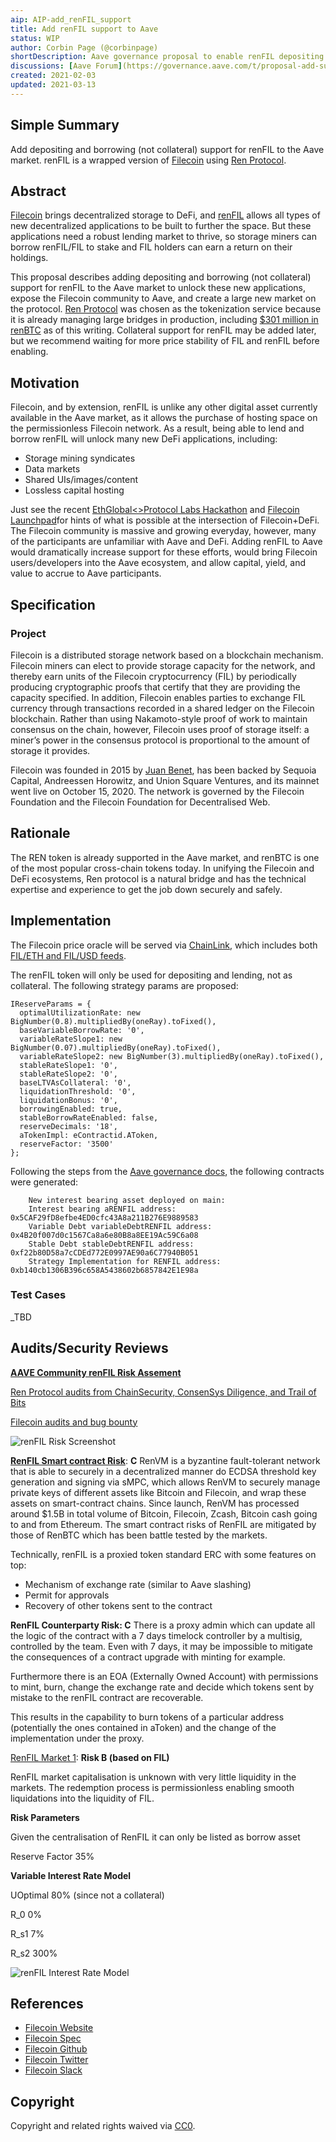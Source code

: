 ```yaml
---
aip: AIP-add_renFIL_support
title: Add renFIL support to Aave
status: WIP
author: Corbin Page (@corbinpage)
shortDescription: Aave governance proposal to enable renFIL depositing and borrowing (not collateral)
discussions: [Aave Forum](https://governance.aave.com/t/proposal-add-support-for-renfil-filecoin/1059)
created: 2021-02-03
updated: 2021-03-13
---
```


<!--You can leave these HTML comments in your merged AIP and delete the visible duplicate text guides, they will not appear and may be helpful to refer to if you edit it again. This is the suggested template for new AIPs. Note that an AIP number will be assigned by an editor. When opening a pull request to submit your AIP, please use an abbreviated title in the filename, `AIP-draft_title_abbrev.md`. The title should be 44 characters or less.-->

## Simple Summary

<!--"If you can't explain it simply, you don't understand it well enough." Provide a simplified and layman-accessible explanation of the AIP.-->

Add depositing and borrowing (not collateral) support for renFIL to the Aave market. renFIL is a wrapped version of [Filecoin](https://filecoin.io/) using [Ren Protocol](https://renproject.io/).

## Abstract

<!--A short (~200 word) description of the technical issue being addressed.-->

[Filecoin](https://filecoin.io/) brings decentralized storage to DeFi, and [renFIL](https://renproject.io/) allows all types of new decentralized applications to be built to further the space. But these applications need a robust lending market to thrive, so storage miners can borrow renFIL/FIL to stake and FIL holders can earn a return on their holdings.

This proposal describes adding depositing and borrowing (not collateral) support for renFIL to the Aave market to unlock these new applications, expose the Filecoin community to Aave, and create a large new market on the protocol. [Ren Protocol](https://renproject.io/) was chosen as the tokenization service because it is already managing large bridges in production, including [$301 million in renBTC](https://www.coingecko.com/en/coins/renbtc) as of this writing. Collateral support for renFIL may be added later, but we recommend waiting for more price stability of FIL and renFIL before enabling.

## Motivation

<!--The motivation is critical for AIPs that want to change Aave. It should clearly explain why the existing protocol specification is inadequate to address the problem that the AIP solves. AIP submissions without sufficient motivation may be rejected outright.-->

Filecoin, and by extension, renFIL is unlike any other digital asset currently available in the Aave market, as it allows the purchase of hosting space on the permissionless Filecoin network. As a result, being able to lend and borrow renFIL will unlock many new DeFi applications, including:

* Storage mining syndicates
* Data markets
* Shared UIs/images/content
* Lossless capital hosting

Just see the recent [EthGlobal<>Protocol Labs Hackathon](https://hack.ethglobal.co/hackfs/showcase) and [Filecoin Launchpad](https://www.filecoinlaunchpad.co/)for hints of what is possible at the intersection of Filecoin+DeFi. The Filecoin community is massive and growing everyday, however, many of the participants are unfamiliar with Aave and DeFi. Adding renFIL to Aave would dramatically increase support for these efforts, would bring Filecoin users/developers into the Aave ecosystem, and allow capital, yield, and value to accrue to Aave participants.

## Specification

<!--The technical specification should describe the syntax and semantics of any new feature.-->

### Project
Filecoin is a distributed storage network based on a blockchain mechanism. Filecoin miners can elect to provide storage capacity for the network, and thereby earn units of the Filecoin cryptocurrency (FIL) by periodically producing cryptographic proofs that certify that they are providing the capacity specified. In addition, Filecoin enables parties to exchange FIL currency through transactions recorded in a shared ledger on the Filecoin blockchain. Rather than using Nakamoto-style proof of work to maintain consensus on the chain, however, Filecoin uses proof of storage itself: a miner’s power in the consensus protocol is proportional to the amount of storage it provides.

Filecoin was founded in 2015 by [Juan Benet](https://twitter.com/juanbenet), has been backed by Sequoia Capital, Andreessen Horowitz, and Union Square Ventures, and its mainnet went live on October 15, 2020. The network is governed by the Filecoin Foundation and the Filecoin Foundation for Decentralised Web.

## Rationale

<!--The rationale fleshes out the specification by describing what motivated the design and why particular design decisions were made. It should describe alternate designs that were considered and related work, e.g. how the feature is supported in other languages. The rationale may also provide evidence of consensus within the community, and should discuss important objections or concerns raised during discussion.-->

The REN token is already supported in the Aave market, and renBTC is one of the most popular cross-chain tokens today. In unifying the Filecoin and DeFi ecosystems, Ren protocol is a natural bridge and has the technical expertise and experience to get the job down securely and safely.




## Implementation

<!--The implementations must be completed before any AIP is given status "Implemented", but it need not be completed before the AIP is "Approved". While there is merit to the approach of reaching consensus on the specification and rationale before writing code, the principle of "rough consensus and running code" is still useful when it comes to resolving many discussions of API details.-->

The Filecoin price oracle will be served via [ChainLink](https://chain.link/), which includes both [FIL/ETH and FIL/USD feeds](https://docs.chain.link/docs/ethereum-addresses).

The renFIL token will only be used for depositing and lending, not as collateral. The following strategy params are proposed:

```
IReserveParams = {
  optimalUtilizationRate: new BigNumber(0.8).multipliedBy(oneRay).toFixed(),
  baseVariableBorrowRate: '0',
  variableRateSlope1: new BigNumber(0.07).multipliedBy(oneRay).toFixed(),
  variableRateSlope2: new BigNumber(3).multipliedBy(oneRay).toFixed(),
  stableRateSlope1: '0',
  stableRateSlope2: '0',
  baseLTVAsCollateral: '0',
  liquidationThreshold: '0',
  liquidationBonus: '0',
  borrowingEnabled: true,
  stableBorrowRateEnabled: false,
  reserveDecimals: '18',
  aTokenImpl: eContractid.AToken,
  reserveFactor: '3500'
};
```

Following the steps from the [Aave governance docs](https://docs.aave.com/developers/protocol-governance/governance/propose-your-token-as-new-aave-asset), the following contracts were generated:

```
    New interest bearing asset deployed on main:
    Interest bearing aRENFIL address: 0x5CAF29fD8efbe4ED0cfc43A8a211B276E9889583
    Variable Debt variableDebtRENFIL address: 0x4B20f007d0c1567Ca8a6e80B8a8EE19Ac59C6a08
    Stable Debt stableDebtRENFIL address: 0xf22b80D58a7cCDEd772E0997AE90a6C77940B051
    Strategy Implementation for RENFIL address: 0xb140cb1306B396c658A5438602b6857842E1E98a
```

### Test Cases

<!--Test cases for an implementation are mandatory for AIPs but can be included with the implementation..-->

_TBD


## Audits/Security Reviews
[**AAVE Community renFIL Risk Assement**](https://governance.aave.com/t/proposal-add-support-for-renfil-filecoin/1059/17?u=corbpage)

[Ren Protocol audits from ChainSecurity, ConsenSys Diligence, and Trail of Bits](https://github.com/renproject/ren/wiki/Audits)

[Filecoin audits and bug bounty](https://security.filecoin.io/)

![renFIL Risk Screenshot](../assets/AIP-add_renFIL_support/renFIL_risk_screenshot.png)

[**RenFIL Smart contract Risk**](https://ethplorer.io/address/0xd5147bc8e386d91cc5dbe72099dac6c9b99276f5): **C**
RenVM is a byzantine fault-tolerant network that is able to securely in a decentralized manner do ECDSA threshold key generation and signing via sMPC, which allows RenVM to securely manage private keys of different assets like Bitcoin and Filecoin, and wrap these assets on smart-contract chains. Since launch, RenVM has processed around $1.5B in total volume of Bitcoin, Filecoin, Zcash, Bitcoin cash going to and from Ethereum. The smart contract risks of RenFIL are mitigated by those of RenBTC which has been battle tested by the markets.

Technically, renFIL is a proxied token standard ERC with some features on top:

* Mechanism of exchange rate (similar to Aave slashing)
* Permit for approvals
* Recovery of other tokens sent to the contract

**RenFIL Counterparty Risk: C**
There is a proxy admin which can update all the logic of the contract with a 7 days timelock controller by a multisig, controlled by the team. Even with 7 days, it may be impossible to mitigate the consequences of a contract upgrade with minting for example.

Furthermore there is an EOA (Externally Owned Account) with permissions to mint, burn, change the exchange rate and decide which tokens sent by mistake to the renFIL contract are recoverable.

This results in the capability to burn tokens of a particular address (potentially the ones contained in aToken) and the change of the implementation under the proxy.

[RenFIL Market 1](https://www.coingecko.com/en/coins/renfil): **Risk B (based on FIL)**

RenFIL market capitalisation is unknown with very little liquidity in the markets. The redemption process is permissionless enabling smooth liquidations into the liquidity of FIL.

**Risk Parameters**

Given the centralisation of RenFIL it can only be listed as borrow asset

Reserve Factor 35%

**Variable Interest Rate Model** 

UOptimal 80% (since not a collateral)

R_0 0%

R_s1 7%

R_s2 300%

![renFIL Interest Rate Model](../assets/AIP-add_renFIL_support/renFIL_risk_graph.png)

## References
* [Filecoin Website](https://filecoin.io/)
* [Filecoin Spec](https://spec.filecoin.io/)
* [Filecoin Github](https://github.com/filecoin-project/)
* [Filecoin Twitter](https://twitter.com/Filecoin)
* [Filecoin Slack](https://app.slack.com/client/TEHTVS1L6/learning-slack)

## Copyright

Copyright and related rights waived via [CC0](https://creativecommons.org/publicdomain/zero/1.0/).
